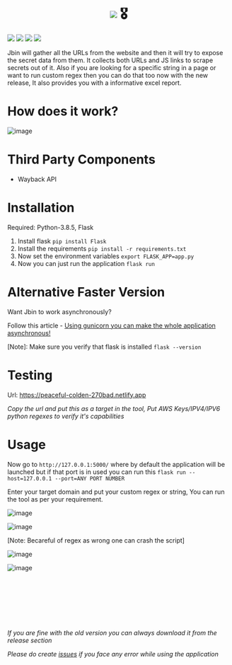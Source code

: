 <h1 align="center"><img src="https://img.shields.io/badge/Jbin Website Secret Scraper-Version%3A 2.0-red?style=for-the-badge"> 🎖️</h1>
<p>
 <img src="https://img.shields.io/github/issues-raw/h33tlit/Jbin-website-secret-scraper?style=for-the-badge">
 <img src="https://img.shields.io/github/stars/h33tlit/Jbin-website-secret-scraper?color=white&logo=github&style=for-the-badge">
 <img src="https://img.shields.io/github/forks/h33tlit/Jbin-website-secret-scraper?color=white&logo=github&style=for-the-badge">
 <img src="https://img.shields.io/github/commit-activity/m/h33tlit/Jbin-website-secret-scraper?style=for-the-badge">
 
</p>


Jbin will gather all the URLs from the website and then it will try to expose the secret data from them. It collects both URLs and JS links to scrape secrets out of it. Also if you are looking for a specific string in a page or want to run custom regex then you can do that too now with the new release, It also provides you with a informative excel report.

# How does it work?
![image](https://user-images.githubusercontent.com/97327489/171358851-01838996-51f8-466d-9fca-8bff824879fa.png)




# Third Party Components
* Wayback API



# Installation
Required: Python-3.8.5, Flask

1. Install flask ``` pip install Flask ```
2. Install the requirements ```pip install -r requirements.txt```
3. Now set the environment variables ```export FLASK_APP=app.py```
4. Now you can just run the application ```flask run```

# Alternative Faster Version

Want Jbin to work asynchronously?

Follow this article - <a href="https://jubaeralnazi.com/how-to-make-your-flask-app-asynchronous-with-gunicorn">Using gunicorn you can make the whole application asynchronous!</a> 

[Note]: Make sure you verify that flask is installed ```flask --version```



# Testing

Url: https://peaceful-colden-270bad.netlify.app

*Copy the url and put this as a target in the tool, Put AWS Keys/IPV4/IPV6 python regexes to verify it's capabilities*

# Usage

Now go to ```http://127.0.0.1:5000/``` where by default the application will be launched but if that port is in used you can run this ```flask run --host=127.0.0.1 --port=ANY PORT NUMBER```


Enter your target domain and put your custom regex or string, You can run the tool as per your requirement. 

![image](https://user-images.githubusercontent.com/97327489/171360578-dd5d8e57-d17f-4594-a653-fedf4c69c161.png)


![image](https://user-images.githubusercontent.com/97327489/171360736-3dcb2092-da40-43d6-bdcd-4df8d189794a.png)


[Note: Becareful of regex as wrong one can crash the script]

![image](https://user-images.githubusercontent.com/97327489/171361949-d6260453-3b2c-469b-b6e6-fb60749cdb2f.png)

![image](https://user-images.githubusercontent.com/97327489/171362204-4f478c7b-524c-4889-b66a-ed7c25ccebb1.png)




<br/>
<br/>

<br/>
<br/>
<br/>
<br/>




*If you are fine with the old version you can always download it from the release section*

*Please do create <a href='https://github.com/h33tlit/Jbin-website-scraper/issues'>issues</a> if you face any error while using the application*

